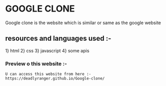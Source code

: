# GOOGLE CLONE 
  Google clone is the website which is similar or same as the google website 
  
  
  ## resources and languages used :- 
  
   1} html 
   2} css
   3} javascript 
   4} some apis
   
   
   ### Preview o this website :- 
    U can access this website from here :-   https://deadlyranger.github.io/Google-clone/
    
    
